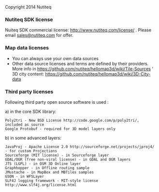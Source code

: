 Copyright 2014 Nutiteq

### Nutiteq SDK license

Nuiteq SDK commercial license: http://www.nutiteq.com/license/ . Please email sales@nutiteq.com for offer.

### Map data licenses

* You can always use your own data sources
* Other data source licenses and terms are defined by their providers. More info in https://github.com/nutiteq/hellomap3d/wiki/Tile-Sources
' 3D city content: https://github.com/nutiteq/hellomap3d/wiki/3D-City-data


### Third party licenses

Following third party open source software is used :

a) in the core SDK library:

    Poly2tri - New BSD License http://code.google.com/p/poly2tri/, included as source
    Google Protobuf - required for 3D model layers only

b) in some advanced layers:

    JavaProj - Apache License 2.0 http://sourceforge.net/projects/jproj4/ - for custom Projections
    Sourceforge (MIT license) - in Sourceforge layer
    GDAL/OGR (free non-viral license) - in GDAL and OGR layers
    JTS (LGPL) - in OSM 3D Online layer
    Graphhopper - in Offline routing sample
    JMustache - in MapBox and MBTiles samples
    GSON - in WFSLayer
    SLF4J logging framework - MIT-style license http://www.slf4j.org/license.html
